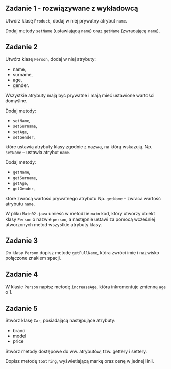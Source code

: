 ## Zadanie 1 - rozwiązywane z wykładowcą

Utwórz klasę `Product`, dodaj w niej prywatny atrybut `name`. 

Dodaj metody `setName` (ustawiającą `name`) oraz `getName` (zwracającą `name`).



## Zadanie 2

Utwórz klasę `Person`, dodaj w niej atrybuty:

- name,
- surname,
- age,
- gender.

Wszystkie atrybuty mają być prywatne i mają mieć ustawione wartości domyślne.

Dodaj metody:  
- `setName`,
- `setSurname`,
- `setAge`,
- `setGender`,  

które ustawią atrybuty klasy zgodnie z nazwą, na którą wskazują.
Np. `setName` – ustawia atrybut `name`.

Dodaj metody:
- `getName`,
- `getSurname`,
- `getAge`,
- `getGender`,

które zwrócą wartość prywatnego atrybutu
Np. `getName` – zwraca wartość atrybutu `name`.

W pliku `Main02.java` umieść w metodzie `main` kod, który utworzy obiekt klasy `Person` o nazwie `person`, a następnie
ustawi za pomocą wcześniej utworzonych metod wszystkie atrybuty klasy.



## Zadanie 3

Do klasy `Person` dopisz metodę `getFullName`, która zwróci imię i nazwisko połączone znakiem spacji.



## Zadanie 4

W klasie `Person` napisz metodę `increaseAge`, która inkrementuje zmienną `age` o 1.



## Zadanie 5

Stwórz klasę `Car`, posiadającą następujące atrybuty:

- brand
- model
- price

Stwórz metody dostępowe do ww. atrybutów, tzw. gettery i settery.

Dopisz metodę `toString`, wyświetlającą markę oraz cenę w jednej linii.

